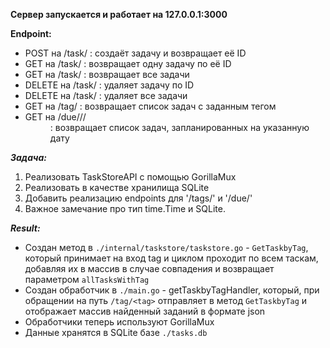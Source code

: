 **Сервер запускается и работает на 127.0.0.1:3000**

**Endpoint:**
- POST   на /task/              :  создаёт задачу и возвращает её ID
- GET    на /task/<taskid>      :  возвращает одну задачу по её ID
- GET    на /task/              :  возвращает все задачи
- DELETE на /task/<taskid>      :  удаляет задачу по ID
- DELETE на /task/              :  удаляет все задачи
- GET    на /tag/<tagname>      :  возвращает список задач с заданным тегом
- GET    на /due/<yy>/<mm>/<dd> :  возвращает список задач, запланированных на указанную дату

***Задача:***
1. Реализовать TaskStoreAPI с помощью GorillaMux 
2. Реализовать в качестве хранилища SQLite
3. Добавить реализацию endpoints для '/tags/' и '/due/'
4. Важное замечание про тип time.Time и SQLite.

***Result:***
- Создан метод в ```./internal/taskstore/taskstore.go``` - ```GetTaskbyTag```, который принимает на вход tag и циклом проходит по всем таскам, добавляя их в массив в случае совпадения и возвращает параметром ```allTasksWithTag```
- Создан обработчик в ```./main.go``` - getTaskbyTagHandler, который, при обращении на путь ```/tag/<tag>``` отправляет <tag> в метод ```GetTaskbyTag``` и отображает массив найденный заданий в формате json
- Обработчики теперь используют GorillaMux
- Данные хранятся в SQLite базе ```./tasks.db```
